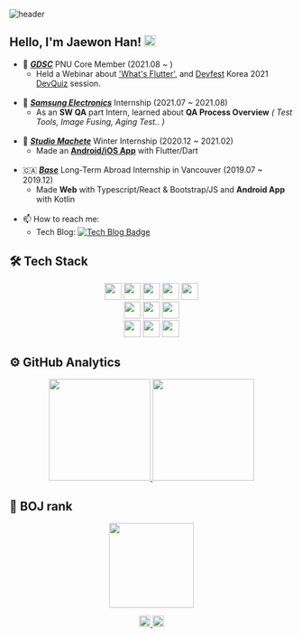 
![header](https://capsule-render.vercel.app/api?type=waving&color=gradient&customColorList=3&height=200&section=header&text=Jaewon&fontSize=50&animation=twinkling)

## Hello, I'm Jaewon Han!</a> <img src="https://media.giphy.com/media/hvRJCLFzcasrR4ia7z/giphy.gif" width="20px">

- 🌱  <a href="https://gdsc.community.dev/"><b><i> GDSC</i></b></a> PNU Core Member (2021.08 ~ )
   -  Held a Webinar about <a href="https://waytocse.tistory.com/56">'What's Flutter'</a>, and <a href="https://devfest.withgoogle.com/events/devfest21">Devfest</a> Korea 2021 <a href="https://gdg.community.dev/events/details/google-gdg-campus-korea-presents-devfest-university-with-gdsc-busandae/">DevQuiz</a> session.</br></br>
- 🦋  <a href="https://www.samsung-dsrecruit.com/index.php"><b><i> Samsung Electronics</i></b></a> Internship (2021.07 ~ 2021.08)
   -  As an <b>SW QA</b> part Intern, learned about <b>QA Process Overview</b> <i>( Test Tools, Image Fusing, Aging Test.. )</i>  </br></br>
- 🐝  <a href="https://www.youtube.com/watch?v=4KKK8dAvrBM"><b><i> Studio Machete</i></b></a> Winter Internship (2020.12 ~ 2021.02)
   -  Made an <a href="https://play.google.com/store/apps/details?id=kr.kofac.recorderonclass&hl=ko&gl=US"><b>Android/iOS App</b></a> with Flutter/Dart</br></br>
- 🇨🇦  <a href="https://base.town/"><b><i>Base</i></b></a> Long-Term Abroad Internship in Vancouver (2019.07 ~ 2019.12)
   -  Made <b>Web</b> with Typescript/React & Bootstrap/JS and <b>Android App</b> with Kotlin</br></br>
- 📫  How to reach me: 
   - Tech Blog: [![Tech Blog Badge](http://img.shields.io/badge/-%20blog-000000?style=flat-square&logo=bookstack&logoColor=white&link=https://alstn2468.github.io/)](https://waytocse.tistory.com/)

## 🛠 Tech Stack
<p align="center">
    <img height="30em" src="https://img.shields.io/badge/JavaScript-F7DF1E?style=for-the-badge&logo=javascript&logoColor=white"/>
    <img height="30em" src="https://img.shields.io/badge/Node.js-339933?style=for-the-badge&logo=node.js&logoColor=white"/>
    <img height="30em" src="https://img.shields.io/badge/Bootstrap-563D7C?style=for-the-badge&logo=bootstrap&logoColor=white"/>
    <img height="30em" src="https://img.shields.io/badge/HTML-E34F26?style=for-the-badge&logo=HTML5&logoColor=white"/>
    <img height="30em" src="https://img.shields.io/badge/CSS-1572B6?style=for-the-badge&logo=CSS3&logoColor=white"/>
   <br/>
    <img height="30em" src="https://img.shields.io/badge/Java-ED8B00?style=for-the-badge&logo=java&logoColor=white"/>
    <img height="30em" src="https://img.shields.io/badge/Kotlin-0095D5?&style=for-the-badge&logo=kotlin&logoColor=white"/>
    <img height="30em" src="https://img.shields.io/badge/Android-3DDC84?style=for-the-badge&logo=android&logoColor=white"/>
   <br/>
    <img height="30em" src="https://img.shields.io/badge/C-A8B9CC?style=for-the-badge&logo=c&logoColor=white"/>
    <img height="30em" src="https://img.shields.io/badge/C%2B%2B-00599C?style=for-the-badge&logo=c%2B%2B&logoColor=white"/>
    <img height="30em" src="https://img.shields.io/badge/Python-3776AB?style=for-the-badge&logo=python&logoColor=white"/>
</p>
<!--
![JavaScript](https://img.shields.io/badge/JavaScript-F7DF1E?style=for-the-badge&logo=javascript&logoColor=white)&nbsp;
![Node.js](https://img.shields.io/badge/Node.js-339933?style=for-the-badge&logo=node.js&logoColor=white)&nbsp;
![Bootstrap](https://img.shields.io/badge/Bootstrap-563D7C?style=for-the-badge&logo=bootstrap&logoColor=white)
![HTML](https://img.shields.io/badge/HTML-E34F26?style=for-the-badge&logo=HTML5&logoColor=white)&nbsp;
![CSS](https://img.shields.io/badge/CSS-1572B6?style=for-the-badge&logo=CSS3&logoColor=white)&nbsp;\
![Java](https://img.shields.io/badge/Java-ED8B00?style=for-the-badge&logo=java&logoColor=white) 
![Kotlin](https://img.shields.io/badge/Kotlin-0095D5?&style=for-the-badge&logo=kotlin&logoColor=white)
![Android](https://img.shields.io/badge/Android-3DDC84?style=for-the-badge&logo=android&logoColor=white)\
![CLang](https://img.shields.io/badge/C-A8B9CC?style=for-the-badge&logo=c&logoColor=white) 
![CPP](https://img.shields.io/badge/C%2B%2B-00599C?style=for-the-badge&logo=c%2B%2B&logoColor=white)
![Python](https://img.shields.io/badge/Python-3776AB?style=for-the-badge&logo=python&logoColor=white)
-->

## ⚙️ GitHub Analytics

<p align="center">
<a href="https://github.com/ellynhan">
  <img height="180em" src="https://github-readme-stats-eight-theta.vercel.app/api?username=ellynhan&show_icons=true&theme=chartreuse-dark&include_all_commits=true&count_private=true"/>
  <img height="180em" src="https://github-readme-stats-eight-theta.vercel.app/api/top-langs/?username=ellynhan&layout=compact&langs_count=8&theme=chartreuse-dark"/>
</a>
</p>


## 🐤 BOJ rank
<p align = "center">
  <img height="150em" src="http://mazassumnida.wtf/api/v2/generate_badge?boj=wown252"/>
</p>

<p align="center">
  <a href="https://github.com/ellynhan/algorithm">
    <img height="20em" src="http://mazassumnida.wtf/api/mini/generate_badge?boj=wown252"/>
  </a>
  <a href="https://github.com/ellynhan">
    <img height="20em" src="https://hits.seeyoufarm.com/api/count/incr/badge.svg?url=https%3A%2F%2Fgithub.com%2Fellynhan&count_bg=%2379C83D&title_bg=%23555555&icon=&icon_color=%23E7E7E7&title=hits&edge_flat=false"/>
  </a>
</p>


